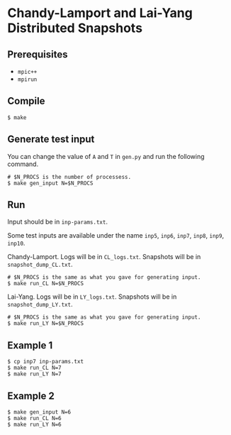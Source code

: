 # Chandy-Lamport and Lai-Yang Distributed Snapshots

## Prerequisites

* `mpic++`
* `mpirun`

## Compile

```
$ make
```

## Generate test input

You can change the value of `A` and `T` in `gen.py` and run the following command.

```
# $N_PROCS is the number of processess.
$ make gen_input N=$N_PROCS
```

## Run

Input should be in `inp-params.txt`.

Some test inputs are available under the name `inp5`, `inp6`, `inp7`, `inp8`, `inp9`, `inp10`.

Chandy-Lamport. Logs will be in `CL_logs.txt`. Snapshots will be in `snapshot_dump_CL.txt`.

```
# $N_PROCS is the same as what you gave for generating input.
$ make run_CL N=$N_PROCS
```

Lai-Yang. Logs will be in `LY_logs.txt`. Snapshots will be in `snapshot_dump_LY.txt`.

```
# $N_PROCS is the same as what you gave for generating input.
$ make run_LY N=$N_PROCS
```

## Example 1

```
$ cp inp7 inp-params.txt
$ make run_CL N=7
$ make run_LY N=7 
```

## Example 2

```
$ make gen_input N=6
$ make run_CL N=6
$ make run_LY N=6 
```